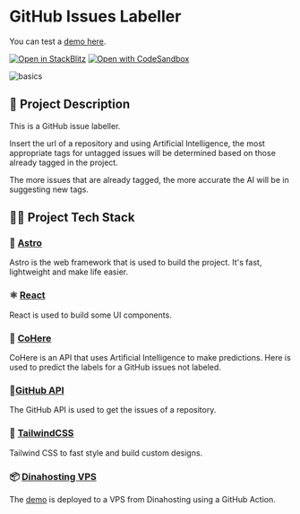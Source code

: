 # GitHub Issues Labeller

You can test a [demo here](https://github-issues-labeller.dpuentel.com/).


[![Open in StackBlitz](https://developer.stackblitz.com/img/open_in_stackblitz.svg)](https://stackblitz.com/github/dpuentel/github-issues-labeller-cohere/tree/latest)
[![Open with CodeSandbox](https://assets.codesandbox.io/github/button-edit-lime.svg)](https://codesandbox.io/s/github/dpuentel/github-issues-labeller-cohere/tree/latest)


![basics](https://user-images.githubusercontent.com/4677417/186188965-73453154-fdec-4d6b-9c34-cb35c248ae5b.png)

## 🚀 Project Description

This is a GitHub issue labeller.

Insert the url of a repository and using Artificial Intelligence, the most appropriate tags for untagged issues will be determined based on those already tagged in the project.

The more issues that are already tagged, the more accurate the AI will be in suggesting new tags.

## 🧑‍💻 Project Tech Stack

### 🚀 [Astro](https://astro.build/)

Astro is the web framework that is used to build the project. It's fast, lightweight and make life easier.

### ⚛️ [React](https://reactjs.org/)

React is used to build some UI components.

### 🤖 [CoHere](https://cohere.ai/)

CoHere is an API that uses Artificial Intelligence to make predictions. Here is used to predict the labels for a GitHub issues not labeled.

### 📄[GitHub API](https://docs.github.com/en/rest)

The GitHub API is used to get the issues of a repository.

### 🎨 [TailwindCSS](https://tailwindcss.com/)

Tailwind CSS to fast style and build custom designs.

### 📦 [Dinahosting VPS](https://www.dinahosting.com/)

The [demo](https://github-issues-labeller.dpuentel.com/) is deployed to a VPS from Dinahosting using a GitHub Action.

